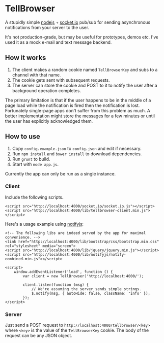 
# TellBrowser #

A stupidly simple [nodejs](http://nodejs.org/) + [socket.io](http://socket.io/)
pub/sub for sending asynchronous notifications from your server to the user.

It's not production-grade, but may be useful for prototypes, demos etc.
I've used it as a mock e-mail and text message backend.

## How it works ##

1. The client makes a random cookie named `TellBrowserKey` and subs to a channel with that name.
2. The cookie gets sent with subsequent requests.
3. The server can store the cookie and POST to it to notify the user after a background operation completes.

The primary limitation is that if the user happens to be in the middle of a page load while
the notification is fired then the notification is lost.
Fortunately single-page apps don't suffer from this problem as much.
A better implementation might store the messages for a few minutes or until the user has explicitly acknowledged them.

## How to use ##

1. Copy `config.example.json` to `config.json` and edit if necessary.
2. Run `npm install` and `bower install` to download dependencies.
3. Run `grunt` to build.
4. Start with `node app.js`.

Currently the app can only be run as a single instance.

### Client ###

Include the following scripts.

    <script src="http://localhost:4000/socket.io/socket.io.js"></script>
    <script src="http://localhost:4000/lib/tellbrowser-client.min.js"></script>

Here's a usage example using [notifyjs](http://notifyjs.com/):

    <!-- The following libs are indeed served by the app for maximal convenience. -->
    <link href="http://localhost:4000/lib/bootstrap/css/bootstrap.min.css" rel="stylesheet" media="screen">
    <script src="http://localhost:4000/lib/jquery/jquery.min.js"></script>
    <script src="http://localhost:4000/lib/notifyjs/notify-combined.min.js"></script>

    <script>
        window.addEventListener('load', function () {
            var client = new TellBrowser('http://localhost:4000/');

            client.listen(function (msg) {
                // We're assuming the server sends simple strings.
                $.notify(msg, { autoHide: false, className: 'info' });
            });
    </script>

### Server ###

Just send a POST request to `http://localhost:4000/tellbrowser/<key>` where
`<key>` is the value of the `TellBrowserKey` cookie. The body of the request
can be any JSON object.

